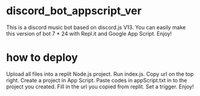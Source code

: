 # discord_bot_appscript_ver
This is a discord music bot based on discord.js V13.
You can easily make this version of bot 7 * 24 with Repl.it and Google App Script.
Enjoy!
# how to deploy
Upload all files into a replit Node.js project.
Run index.js.
Copy url on the top right.
Create a project in App Script.
Paste codes in appScript.txt in to the project you created.
Fill in the url you copied from replit.
Set a trigger.
Enjoy!
